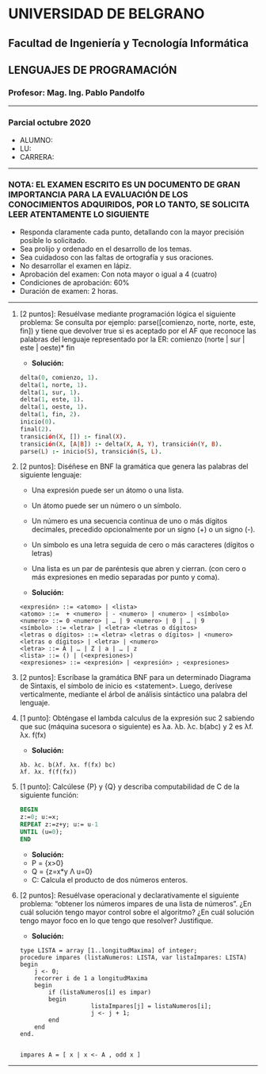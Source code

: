 # UNIVERSIDAD DE BELGRANO

## Facultad de Ingeniería y Tecnología Informática

## LENGUAJES DE PROGRAMACIÓN

### Profesor: Mag. Ing. Pablo Pandolfo

---

### Parcial octubre 2020

* ALUMNO:  
* LU:
* CARRERA:

---

### NOTA: EL EXAMEN ESCRITO ES UN DOCUMENTO DE GRAN IMPORTANCIA PARA LA EVALUACIÓN DE LOS CONOCIMIENTOS ADQUIRIDOS, POR LO TANTO, SE SOLICITA LEER ATENTAMENTE LO SIGUIENTE

* Responda claramente cada punto, detallando con la mayor precisión posible lo solicitado.
* Sea prolijo y ordenado en el desarrollo de los temas.
* Sea cuidadoso con las faltas de ortografía y sus oraciones.
* No desarrollar el examen en lápiz.
* Aprobación del examen: Con nota mayor o igual a 4 (cuatro)
* Condiciones de aprobación: 60%
* Duración de examen: 2 horas.

---

1. [2 puntos]: Resuélvase mediante programación lógica el siguiente problema: Se consulta por ejemplo: parse([comienzo, norte, norte, este, fin]) y tiene que devolver true si es aceptado por el AF que reconoce las palabras del lenguaje representado por la ER: comienzo (norte | sur | este | oeste)* fin

    * **Solución:**

    ```prolog
    delta(0, comienzo, 1).
    delta(1, norte, 1).
    delta(1, sur, 1).
    delta(1, este, 1).
    delta(1, oeste, 1).
    delta(1, fin, 2).
    inicio(0).
    final(2).
    transición(X, []) :- final(X).
    transición(X, [A|B]) :- delta(X, A, Y), transición(Y, B).
    parse(L) :- inicio(S), transición(S, L).
    ```

1. [2 puntos]: Diséñese en BNF la gramática que genera las palabras del siguiente lenguaje:
    * Una expresión puede ser un átomo o una lista.
    * Un átomo puede ser un número o un símbolo.
    * Un número es una secuencia continua de uno o más dígitos decimales, precedido opcionalmente por un signo (+) o un signo (-).
    * Un símbolo es una letra seguida de cero o más caracteres (dígitos o letras)
    * Una lista es un par de paréntesis que abren y cierran. (con cero o más expresiones en medio separadas por punto y coma).

    * **Solución:**

    ```grammar
    <expresión> ::= <atomo> | <lista>
    <atomo> ::=  + <numero> | - <numero> | <numero> | <símbolo>
    <numero> ::= 0 <numero> | … | 9 <numero> | 0 | … | 9
    <símbolo> ::= <letra> | <letra> <letras o dígitos>
    <letras o dígitos> ::= <letra> <letras o dígitos> | <numero> <letras o dígitos> | <letra> | <numero>
    <letra> ::= A | … | Z | a | … | z
    <lista> ::= () | (<expresiones>) 
    <expresiones> ::= <expresión> | <expresión> ; <expresiones>
    ```

1. [2 puntos]: Escríbase la gramática BNF para un determinado Diagrama de Sintaxis, el símbolo de inicio es \<statement\>. Luego, derívese verticalmente, mediante el árbol de análisis sintáctico una palabra del lenguaje.

1. [1 punto]: Obténgase el lambda calculus de la expresión suc 2 sabiendo que suc (máquina sucesora o siguiente) es λa. λb. λc. b(abc) y 2 es λf. λx. f(fx)

    * **Solución:**

    ```plain
    λb. λc. b(λf. λx. f(fx) bc)
    λf. λx. f(f(fx))
    ```

1. [1 punto]: Calcúlese {P} y {Q} y describa computabilidad de C de la siguiente función:

    ```pascal
    BEGIN 
    z:=0; u:=x;
    REPEAT z:=z+y; u:= u-1
    UNTIL (u=0); 
    END 
    ```

    * **Solución:**
    * P = {x>0}
    * Q = {z=x*y Λ u=0}
    * C: Calcula el producto de dos números enteros.

1. [2 puntos]: Resuélvase operacional y declarativamente el siguiente problema: “obtener los números impares de una lista de números”. ¿En cuál solución tengo mayor control sobre el algoritmo? ¿En cuál solución tengo mayor foco en lo que tengo que resolver? Justifique.

    * **Solución:**

    ```plain
    type LISTA = array [1..longitudMaxima] of integer;
    procedure impares (listaNumeros: LISTA, var listaImpares: LISTA)
    begin
        j <- 0;
        recorrer i de 1 a longitudMaxima
        begin
            if (listaNumeros[i] es impar)
            begin
                        listaImpares[j] = listaNumeros[i];
                        j <- j + 1;
            end
        end
    end.


    impares A = [ x | x <- A , odd x ]
    ```

---
